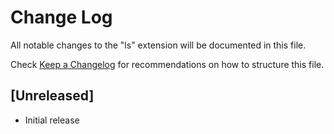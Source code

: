 # Change Log

All notable changes to the "ls" extension will be documented in this file.

Check [Keep a Changelog](http://keepachangelog.com/) for recommendations on how to structure this file.

## [Unreleased]

- Initial release
